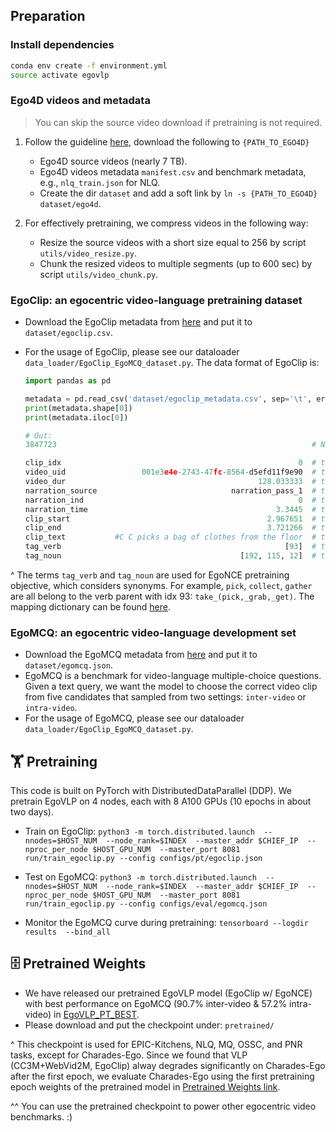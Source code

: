 

## Preparation
### Install dependencies 
```bash
conda env create -f environment.yml
source activate egovlp
```

### Ego4D videos and metadata
> You can skip the source video download if pretraining is not required.
1. Follow the guideline [here](https://ego4d-data.org/docs/start-here/#cli-download), download the following to  `{PATH_TO_EGO4D}`
   - Ego4D source videos (nearly 7 TB).
   - Ego4D videos metadata `manifest.csv` and benchmark metadata, e.g., `nlq_train.json` for NLQ.
   - Create the dir `dataset` and add a soft link by `ln -s {PATH_TO_EGO4D} dataset/ego4d`.

2. For effectively pretraining, we compress videos in the following way:
   - Resize the source videos with a short size equal to 256 by script  `utils/video_resize.py`.
   - Chunk the resized videos to multiple segments (up to 600 sec) by script `utils/video_chunk.py`.

### EgoClip: an egocentric video-language pretraining dataset
- Download the EgoClip metadata from [here](https://drive.google.com/file/d/1-aaDu_Gi-Y2sQI_2rsI2D1zvQBJnHpXl/view?usp=sharing) and put it to `dataset/egoclip.csv`.

- For the usage of EgoClip, please see our dataloader `data_loader/EgoClip_EgoMCQ_dataset.py`. The data format of EgoClip is:
  ```python
  import pandas as pd
  
  metadata = pd.read_csv('dataset/egoclip_metadata.csv', sep='\t', error_bad_lines=False)
  print(metadata.shape[0])
  print(metadata.iloc[0])
  
  # Out:
  3847723                                                         # Num of clips for EgoClip
  
  clip_idx                                                     0  # the idx of clip
  video_uid                 001e3e4e-2743-47fc-8564-d5efd11f9e90  # the uid of source video
  video_dur                                           128.033333  # the duration of source video
  narration_source                              narration_pass_1  # the source of annotator
  narration_ind                                                0  # the idx of narration
  narration_time                                          3.3445  # the narration timestamp
  clip_start                                            2.967651  # the start timestamp of clip
  clip_end                                              3.721266  # the end timestamp of clip
  clip_text           #C C picks a bag of clothes from the floor  # the narration of clip
  tag_verb                                                  [93]  # the verb idx of the narration
  tag_noun                                        [192, 115, 12]  # the noun idx of the narration
  ```
  
^ The terms `tag_verb` and `tag_noun` are used for EgoNCE pretraining objective, which considers synonyms. For example, `pick`, `collect`, `gather` are all belong to the verb parent with idx 93: `take_(pick,_grab,_get)`.
The mapping dictionary can be found [here](https://drive.google.com/drive/folders/16fUv5rrZmt06Ty3QAEweDpveC-84RI9Z?usp=sharing).

### EgoMCQ: an egocentric video-language development set

- Download the EgoMCQ metadata from [here](https://drive.google.com/file/d/1-5iRYf4BCHmj4MYQYFRMY4bhsWJUN3rW/view?usp=sharing) and put it to `dataset/egomcq.json`.
- EgoMCQ is a benchmark for video-language multiple-choice questions. Given a text query, we want the model to choose the correct video clip from five candidates that sampled from two settings: `inter-video` or `intra-video`.
- For the usage of EgoMCQ, please see our dataloader `data_loader/EgoClip_EgoMCQ_dataset.py`.


## 🏋️‍️ Pretraining
This code is built on PyTorch with DistributedDataParallel (DDP). We pretrain EgoVLP on 4 nodes, each with 8 A100 GPUs (10 epochs in about two days).

- Train on EgoClip:  `python3 -m torch.distributed.launch 
  --nnodes=$HOST_NUM 
  --node_rank=$INDEX 
  --master_addr $CHIEF_IP 
  --nproc_per_node $HOST_GPU_NUM 
  --master_port 8081 
  run/train_egoclip.py --config configs/pt/egoclip.json`
  
- Test on EgoMCQ:  `python3 -m torch.distributed.launch 
  --nnodes=$HOST_NUM 
  --node_rank=$INDEX 
  --master_addr $CHIEF_IP 
  --nproc_per_node $HOST_GPU_NUM 
  --master_port 8081 
  run/train_egoclip.py --config configs/eval/egomcq.json`
  
- Monitor the EgoMCQ curve during pretraining: `tensorboard --logdir results  --bind_all`

## 🗄 Pretrained Weights
- We have released our pretrained EgoVLP model (EgoClip w/ EgoNCE) with best performance on EgoMCQ (90.7% inter-video & 57.2% intra-video) in [EgoVLP_PT_BEST](https://drive.google.com/file/d/1-cP3Gcg0NGDcMZalgJ_615BQdbFIbcj7/view?usp=sharing).
- Please download and put the checkpoint under: `pretrained/`

^ This checkpoint is used for EPIC-Kitchens, NLQ, MQ, OSSC, and PNR tasks, except for Charades-Ego. Since we found that VLP (CC3M+WebVid2M, EgoClip) alway degrades significantly on Charades-Ego after the first epoch, we evaluate Charades-Ego using the first pretraining epoch weights of the pretrained model in [Pretrained Weights link](https://drive.google.com/file/d/10lRA4Fldt-c5Azh5D2Zvjwi-_YR5ve5e/view?usp=sharing).

^^ You can use the pretrained checkpoint to power other egocentric video benchmarks. :)

